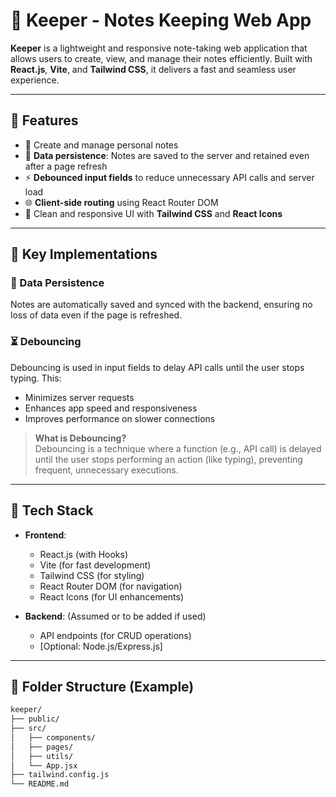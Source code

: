 # 📝 Keeper - Notes Keeping Web App

**Keeper** is a lightweight and responsive note-taking web application that allows users to create, view, and manage their notes efficiently. Built with **React.js**, **Vite**, and **Tailwind CSS**, it delivers a fast and seamless user experience.

---

## 🚀 Features

- 📝 Create and manage personal notes
- 💾 **Data persistence**: Notes are saved to the server and retained even after a page refresh
- ⚡ **Debounced input fields** to reduce unnecessary API calls and server load
- 🌐 **Client-side routing** using React Router DOM
- 🎨 Clean and responsive UI with **Tailwind CSS** and **React Icons**

---

## 🧪 Key Implementations

### 🔄 Data Persistence
Notes are automatically saved and synced with the backend, ensuring no loss of data even if the page is refreshed.

### ⏳ Debouncing
Debouncing is used in input fields to delay API calls until the user stops typing. This:
- Minimizes server requests
- Enhances app speed and responsiveness
- Improves performance on slower connections

> **What is Debouncing?**  
> Debouncing is a technique where a function (e.g., API call) is delayed until the user stops performing an action (like typing), preventing frequent, unnecessary executions.

---

## 🧰 Tech Stack

- **Frontend**:
  - React.js (with Hooks)
  - Vite (for fast development)
  - Tailwind CSS (for styling)
  - React Router DOM (for navigation)
  - React Icons (for UI enhancements)

- **Backend**: (Assumed or to be added if used)
  - API endpoints (for CRUD operations)
  - [Optional: Node.js/Express.js]

---

## 📂 Folder Structure (Example)

```bash
keeper/
├── public/
├── src/
│   ├── components/
│   ├── pages/
│   ├── utils/
│   └── App.jsx
├── tailwind.config.js
└── README.md
